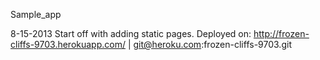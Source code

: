 Sample_app

8-15-2013
Start off with adding static pages.
Deployed on:
http://frozen-cliffs-9703.herokuapp.com/ | git@heroku.com:frozen-cliffs-9703.git